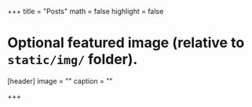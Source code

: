 +++
title = "Posts"
math = false
highlight = false

# Optional featured image (relative to `static/img/` folder).
[header]
image = ""
caption = ""

+++
